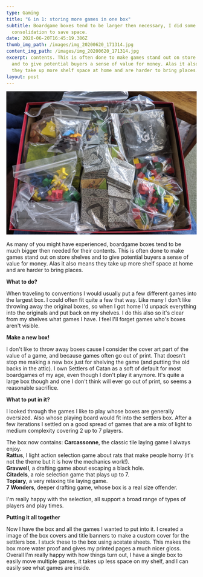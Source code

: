 ```yaml
---
type: Gaming
title: "6 in 1: storing more games in one box"
subtitle: Boardgame boxes tend to be larger then necessary, I did some
  consolidation to save space.
date: 2020-06-20T16:45:19.386Z
thumb_img_path: /images/img_20200620_171314.jpg
content_img_path: /images/img_20200620_171314.jpg
excerpt: contents. This is often done to make games stand out on store shelves
  and to give potential buyers a sense of value for money. Alas it also means
  they take up more shelf space at home and are harder to bring places.
layout: post
---
```

![](/images/img_20200620_171250.jpg)

As many of you might have experienced, boardgame boxes tend to be much bigger then needed for their contents. This is often done to make games stand out on store shelves and to give potential buyers a sense of value for money. Alas it also means they take up more shelf space at home and are harder to bring places.

**What to do?**

When traveling to conventions I would usually put a few different games into the largest box. I could often fit quite a few that way. Like many I don't like throwing away the original boxes, so when I got home I'd unpack everything into the originals and put back on my shelves. I do this also so it's clear from my shelves what games I have. I feel I'll forget games who's boxes aren't visible.

**Make a new box!**

I don't like to throw away boxes cause I consider the cover art part of the value of a game, and because games often go out of print. That doesn't stop me making a new box just for shelving the game (and putting the old backs in the attic). I own Settlers of Catan as a soft of default for most boardgames of my age, even though I don't play it anymore. It's quite a large box though and one I don't think will ever go out of print, so seems a reasonable sacrifice.

**What to put in it?**

I looked through the games I like to play whose boxes are generally oversized. Also whose playing board would fit into the settlers box. After a few iterations I settled on a good spread of games that are a mix of light to medium complexity covering 2 up to 7 players. 

The box now contains:
**Carcassonne**, the classic tile laying game I always enjoy.\
**Rattus**, I light action selection game about rats that make people horny (it's not the theme but it is how the mechanics work!).\
**Gravwell**, a drafting game about escaping a black hole.\
**Citadels**, a role selection game that plays up to 7.\
**Topiary**, a very relaxing tile laying game.\
**7 Wonders**, deeper drafting game, whose box is a real size offender.    

I'm really happy with the selection, all support a broad range of types of players and play times.

**Putting it all together**

Now I have the box and all the games I wanted to put into it. I created a image of the box covers and title banners to make a custom cover for the settlers box. I stuck these to the box using acetate sheets. This makes the box more water proof and gives my printed pages a much nicer gloss. Overall I'm really happy with how things turn out, I have a single box to easily move multiple games, it takes up less space on my shelf, and I can easily see what games are inside.